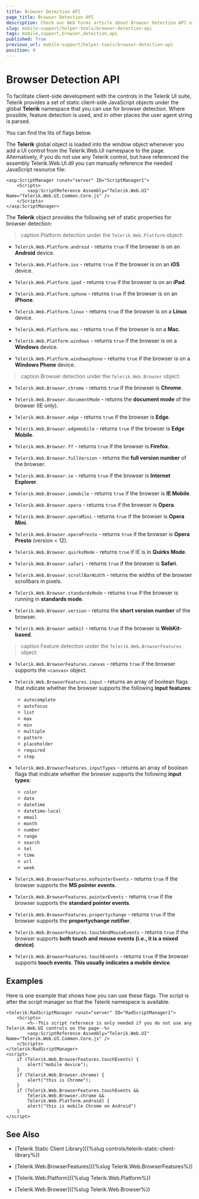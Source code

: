 ```yaml
---
title: Browser Detection API
page_title: Browser Detection API
description: Check our Web Forms article about Browser Detection API offered by Telerik UI for ASP.NET AJAX.
slug: mobile-support/helper-tools/browser-detection-api
tags: mobile,support,browser,detection,api
published: True
previous_url: mobile-support/helper-tools/browser-detection-api
position: 0
---
```


# Browser Detection API

To facilitate client-side development with the controls in the Telerik UI suite, Telerik provides a set of static client-side JavaScript objects under the global **Telerik** namespace that you can use for browser detection. Where possible, feature detection is used, and in other places the user agent string is parsed.

You can find the lits of flags below.

The **Telerik** global object is loaded into the window object whenever you add a UI control from the Telerik.Web.UI namespace to the page. Alternatively, if you do not use any Telerik control, but have referenced the assembly Telerik.Web.UI.dll you can manually reference the needed JavaScript resource file:

````ASP.NET
<asp:ScriptManager runat="server" ID="ScriptManager1">
    <Scripts>
        <asp:ScriptReference Assembly="Telerik.Web.UI" Name="Telerik.Web.UI.Common.Core.js" />
    </Scripts>
</asp:ScriptManager>
````

The **Telerik** object provides the following set of static properties for browser detection:

>caption Platform detection under the `Telerik.Web.Platform` object:

* `Telerik.Web.Platform.android` - returns `true` if the browser is on an **Android** device.

* `Telerik.Web.Platform.ios` - returns `true` if the browser is on an **iOS** device.

* `Telerik.Web.Platform.ipad` - returns `true` if the browser is on an **iPad**.

* `Telerik.Web.Platform.iphone` - returns `true` if the browser is on an **iPhone**.

* `Telerik.Web.Platform.linux` - returns `true` if the browser is on a **Linux** device.

* `Telerik.Web.Platform.mac` - returns `true` if the browser is on a **Mac**.

* `Telerik.Web.Platform.windows` - returns `true` if the browser is on a **Windows** device.

* `Telerik.Web.Platform.windowsphone` - returns `true` if the browser is on a **Windows Phone** device.


>caption Browser detection under the `Telerik.Web.Browser` object:

* `Telerik.Web.Browser.chrome` - returns `true` if  the browser is **Chrome**.

* `Telerik.Web.Browser.documentMode` - returns the **document mode** of the browser (IE only).

* `Telerik.Web.Browser.edge` - returns `true` if  the browser is **Edge**.

* `Telerik.Web.Browser.edgemobile` - returns `true` if  the browser is **Edge Mobile**.

* `Telerik.Web.Browser.ff` - returns `true` if  the browser is **Firefox**.

* `Telerik.Web.Browser.fullVersion` - returns the **full version number** of the browser.

* `Telerik.Web.Browser.ie` - returns `true` if  the browser is **Internet Explorer**.

* `Telerik.Web.Browser.iemobile` - returns `true` if  the browser is **IE Mobile**.

* `Telerik.Web.Browser.opera` - returns `true` if  the browser is **Opera**.

* `Telerik.Web.Browser.operaMini` - returns `true` if  the browser is **Opera Mini**.

* `Telerik.Web.Browser.operaPresto` - returns `true` if  the browser is **Opera Presto** (version < 12).

* `Telerik.Web.Browser.quirksMode` - returns `true` if IE is in **Quirks Mode**.

* `Telerik.Web.Browser.safari` - returns `true` if  the browser is **Safari**.

* `Telerik.Web.Browser.scrollBarWidth` - returns the widths of the browser scrollbars in pixels.

* `Telerik.Web.Browser.standardsMode` - returns `true` if the browser is running in **standards mode**.

* `Telerik.Web.Browser.version` - returns the **short version number** of the browser.

* `Telerik.Web.Browser.webkit` - returns `true` if  the browser is **WebKit-based**.



>caption Feature detection under the `Telerik.Web.BrowserFeatures` object:

* `Telerik.Web.BrowserFeatures.canvas` - returns `true` if the browser supports the `<canvas>` object.

* `Telerik.Web.BrowserFeatures.input` - returns an array of boolean flags that indicate whether the browser supports the following **input features**:
	* `autocomplete`
	* `autofocus`
	* `list`
	* `max`
	* `min`
	* `multiple`
	* `pattern`
	* `placeholder`
	* `required`
	* `step`
* `Telerik.Web.BrowserFeatures.inputTypes` - returns an array of boolean flags that indicate whether the browser supports the following **input types**:
	* `color`
	* `date`
	* `datetime`
	* `datetime-local`
	* `email`
	* `month`
	* `number`
	* `range`
	* `search`
	* `tel`
	* `time`
	* `url`
	* `week`
* `Telerik.Web.BrowserFeatures.msPointerEvents` - returns `true` if the browser supports the **MS pointer events**.

* `Telerik.Web.BrowserFeatures.pointerEvents` - returns `true` if the browser supports the **standard pointer events**.

* `Telerik.Web.BrowserFeatures.propertychange` - returns `true` if the browser supports the **propertychange notifier**.

* `Telerik.Web.BrowserFeatures.touchAndMouseEvents` - returns `true` if the browser supports **both touch and mouse events (i.e., it is a mixed device)**.

* `Telerik.Web.BrowserFeatures.touchEvents` - returns `true` if the browser supports **touch events**. **This usually indicates a mobile device**.

## Examples

Here is one example that shows how you can use these flags. The script is after the script manager so that the Telerik namespace is available.

````ASP.NET
<telerik:RadScriptManager runat="server" ID="RadScriptManager1">
    <Scripts>
        <%--This script refernece is only needed if you do not use any Telerik.Web.UI controls on the page--%>
        <asp:ScriptReference Assembly="Telerik.Web.UI" Name="Telerik.Web.UI.Common.Core.js" />
    </Scripts>
</telerik:RadScriptManager>
<script>
    if (Telerik.Web.BrowserFeatures.touchEvents) {
        alert("mobile device");
    }
    if (Telerik.Web.Browser.chrome) {
        alert("this is Chrome");
    }
    if (Telerik.Web.BrowserFeatures.touchEvents &&
        Telerik.Web.Browser.chrome &&
        Telerik.Web.Platform.android) {
        alert("this is mobile Chrome on Android")
    }
</script>
````



## See Also

* [Telerik Static Client Library]({%slug controls/telerik-static-client-library%})

* [Telerik.Web.BrowserFeatures]({%slug Telerik.Web.BrowserFeatures%})

* [Telerik.Web.Platform]({%slug Telerik.Web.Platform%})

* [Telerik.Web.Browser]({%slug Telerik.Web.Browser%})
